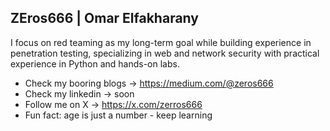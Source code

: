 ## ZEros666 | Omar Elfakharany

I focus on red teaming as my long-term goal while building experience in penetration testing, specializing in web and network security with practical experience in Python and hands-on labs.

- Check my booring blogs -> https://medium.com/@zeros666
- Check my linkedin -> soon
- Follow me on X -> https://x.com/zerros666
- Fun fact: age is just a number - keep learning

